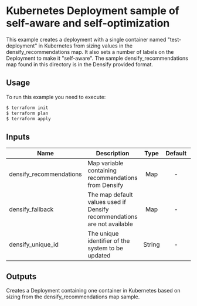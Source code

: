 # Kubernetes Deployment sample of self-aware and self-optimization

This example creates a deployment with a single container named "test-deployment" in Kubernetes from sizing values in the densify_recommendations map. 
It also sets a number of labels on the Deployment to make it "self-aware".
The sample densify_recommendations map found in this directory is in the Densify provided format.

## Usage

To run this example you need to execute:

```bash
$ terraform init
$ terraform plan
$ terraform apply
```

## Inputs

| Name | Description | Type | Default | Required |
|------|-------------|:----:|:-----:|:-----:|
| densify_recommendations | Map variable containing recommendations from Densify | Map | - | Yes |
| densify_fallback | The map default values used if Densify recommendations are not available | Map | - | Yes |
| densify_unique_id | The unique identifier of the system to be updated | String | - | Yes |

## Outputs

Creates a Deployment containing one container in Kubernetes based on sizing from the densify_recommendations map sample.
